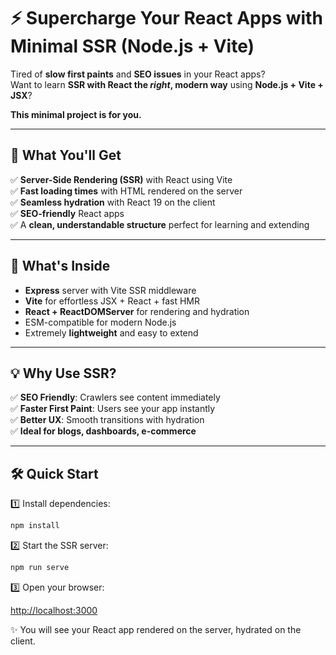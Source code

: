 # ⚡️ Supercharge Your React Apps with Minimal SSR (Node.js + Vite)

Tired of **slow first paints** and **SEO issues** in your React apps?  
Want to learn **SSR with React the *right*, modern way** using **Node.js + Vite + JSX**?

**This minimal project is for you.**

---

## 🚀 What You'll Get

✅ **Server-Side Rendering (SSR)** with React using Vite  
✅ **Fast loading times** with HTML rendered on the server  
✅ **Seamless hydration** with React 19 on the client  
✅ **SEO-friendly** React apps  
✅ A **clean, understandable structure** perfect for learning and extending

---

## 🧩 What's Inside

- **Express** server with Vite SSR middleware
- **Vite** for effortless JSX + React + fast HMR
- **React + ReactDOMServer** for rendering and hydration
- ESM-compatible for modern Node.js
- Extremely **lightweight** and easy to extend

---

## 💡 Why Use SSR?

✅ **SEO Friendly**: Crawlers see content immediately  
✅ **Faster First Paint**: Users see your app instantly  
✅ **Better UX**: Smooth transitions with hydration  
✅ **Ideal for blogs, dashboards, e-commerce**

---

## 🛠️ Quick Start

1️⃣ Install dependencies:

```bash
npm install
```
2️⃣ Start the SSR server:

```bash
npm run serve
```
3️⃣ Open your browser:

[http://localhost:3000](http://localhost:3000)

✨ You will see your React app rendered on the server, hydrated on the client.
